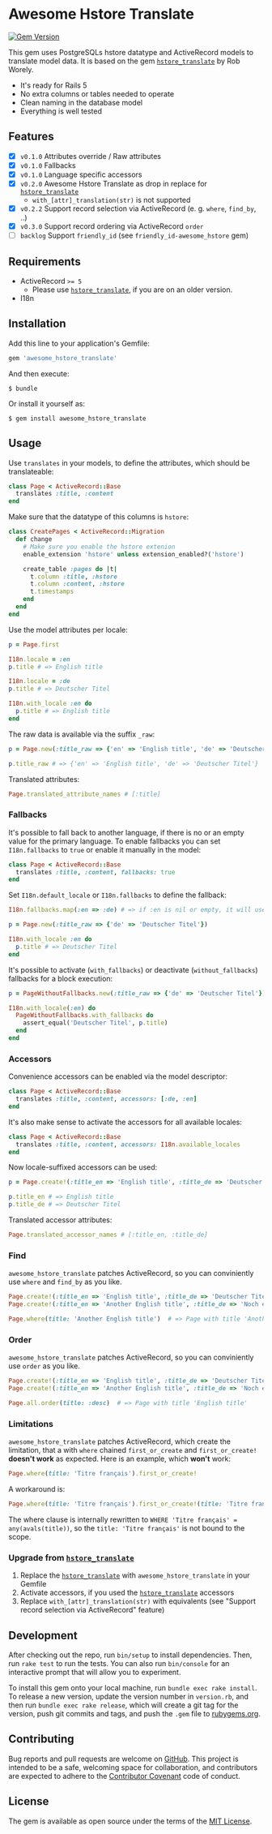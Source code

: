 # Awesome Hstore Translate
[![Gem Version](https://badge.fury.io/rb/awesome_hstore_translate.svg)](https://badge.fury.io/rb/awesome_hstore_translate)

This gem uses PostgreSQLs hstore datatype and ActiveRecord models to translate model data. It is based on the gem
[`hstore_translate`](https://github.com/Leadformance/hstore_translate) by Rob Worely.

 - It's ready for Rails 5
 - No extra columns or tables needed to operate
 - Clean naming in the database model
 - Everything is well tested

## Features
 - [x] `v0.1.0` Attributes override / Raw attributes
 - [x] `v0.1.0` Fallbacks
 - [x] `v0.1.0` Language specific accessors
 - [x] `v0.2.0` Awesome Hstore Translate as drop in replace for [`hstore_translate`](https://github.com/Leadformance/hstore_translate)
   - `with_[attr]_translation(str)` is not supported
 - [x] `v0.2.2` Support record selection via ActiveRecord (e. g. `where`, `find_by`, ..)
 - [x] `v0.3.0` Support record ordering via ActiveRecord `order`
 - [ ] `backlog` Support `friendly_id` (see `friendly_id-awesome_hstore` gem)

## Requirements
 - ActiveRecord `>= 5`
   - Please use [`hstore_translate`](https://github.com/Leadformance/hstore_translate), if you are on an older version.
 - I18n

## Installation
Add this line to your application's Gemfile:

```ruby
gem 'awesome_hstore_translate'
```

And then execute:

    $ bundle

Or install it yourself as:

    $ gem install awesome_hstore_translate

## Usage
Use `translates` in your models, to define the attributes, which should be translateable:
```ruby
class Page < ActiveRecord::Base
  translates :title, :content
end
```
Make sure that the datatype of this columns is `hstore`:
```ruby
class CreatePages < ActiveRecord::Migration
  def change
    # Make sure you enable the hstore extenion
    enable_extension 'hstore' unless extension_enabled?('hstore')

    create_table :pages do |t|
      t.column :title, :hstore
      t.column :content, :hstore
      t.timestamps
    end
  end
end
```

Use the model attributes per locale:
```ruby
p = Page.first

I18n.locale = :en
p.title # => English title

I18n.locale = :de
p.title # => Deutscher Titel

I18n.with_locale :en do
  p.title # => English title
end
```

The raw data is available via the suffix `_raw`:
```ruby
p = Page.new(:title_raw => {'en' => 'English title', 'de' => 'Deutscher Titel'})

p.title_raw # => {'en' => 'English title', 'de' => 'Deutscher Titel'}
```

Translated attributes:
```ruby
Page.translated_attribute_names # [:title]
```

### Fallbacks
It's possible to fall back to another language, if there is no or an empty value for the primary language. To enable fallbacks you can set `I18n.fallbacks` to `true` or enable it manually in the model:
```ruby
class Page < ActiveRecord::Base
  translates :title, :content, fallbacks: true
end
```

Set `I18n.default_locale` or `I18n.fallbacks` to define the fallback:
```ruby
I18n.fallbacks.map(:en => :de) # => if :en is nil or empty, it will use :de

p = Page.new(:title_raw => {'de' => 'Deutscher Titel'})

I18n.with_locale :en do
  p.title # => Deutscher Titel
end
```

It's possible to activate (`with_fallbacks`) or deactivate (`without_fallbacks`) fallbacks for a block execution:
```ruby
p = PageWithoutFallbacks.new(:title_raw => {'de' => 'Deutscher Titel'})

I18n.with_locale(:en) do
  PageWithoutFallbacks.with_fallbacks do
    assert_equal('Deutscher Titel', p.title)
  end
end
```

### Accessors
Convenience accessors can be enabled via the model descriptor:
```ruby
class Page < ActiveRecord::Base
  translates :title, :content, accessors: [:de, :en]
end
```

It's also make sense to activate the accessors for all available locales:
```ruby
class Page < ActiveRecord::Base
  translates :title, :content, accessors: I18n.available_locales
end
```

Now locale-suffixed accessors can be used:
```ruby
p = Page.create!(:title_en => 'English title', :title_de => 'Deutscher Titel')

p.title_en # => English title
p.title_de # => Deutscher Titel
```

Translated accessor attributes:
```ruby
Page.translated_accessor_names # [:title_en, :title_de]
```

### Find
`awesome_hstore_translate` patches ActiveRecord, so you can conviniently use `where` and `find_by` as you like.
```ruby
Page.create!(:title_en => 'English title', :title_de => 'Deutscher Titel')
Page.create!(:title_en => 'Another English title', :title_de => 'Noch ein Deutscher Titel')

Page.where(title: 'Another English title')  # => Page with title 'Another English title'
```

### Order
`awesome_hstore_translate` patches ActiveRecord, so you can conviniently use `order` as you like.

```ruby
Page.create!(:title_en => 'English title', :title_de => 'Deutscher Titel')
Page.create!(:title_en => 'Another English title', :title_de => 'Noch ein Deutscher Titel')

Page.all.order(title: :desc)  # => Page with title 'English title'
```

### Limitations
`awesome_hstore_translate` patches ActiveRecord, which create the limitation, that a with `where` chained `first_or_create` and `first_or_create!` **doesn't work** as expected.
Here is an example, which **won't** work:

``` ruby
Page.where(title: 'Titre français').first_or_create!
```

A workaround is:

``` ruby
Page.where(title: 'Titre français').first_or_create!(title: 'Titre français')
```

The where clause is internally rewritten to `WHERE 'Titre français' = any(avals(title))`, so the `title: 'Titre français'` is not bound to the scope.

### Upgrade from [`hstore_translate`](https://github.com/Leadformance/hstore_translate)
1. Replace the [`hstore_translate`](https://github.com/Leadformance/hstore_translate) with `awesome_hstore_translate` in your Gemfile
1. Activate accessors, if you used the [`hstore_translate`](https://github.com/Leadformance/hstore_translate) accessors
1. Replace `with_[attr]_translation(str)` with equivalents (see "Support record selection via ActiveRecord" feature)

## Development
After checking out the repo, run `bin/setup` to install dependencies. Then, run `rake test` to run the tests. You can also run `bin/console` for an interactive prompt that will allow you to experiment.

To install this gem onto your local machine, run `bundle exec rake install`. To release a new version, update the version number in `version.rb`, and then run `bundle exec rake release`, which will create a git tag for the version, push git commits and tags, and push the `.gem` file to [rubygems.org](https://rubygems.org).

## Contributing
Bug reports and pull requests are welcome on [GitHub](https://github.com/openscript/awesome_hstore_translate). This project is intended to be a safe, welcoming space for collaboration, and contributors are expected to adhere to the [Contributor Covenant](http://contributor-covenant.org) code of conduct.


## License
The gem is available as open source under the terms of the [MIT License](http://opensource.org/licenses/MIT).
